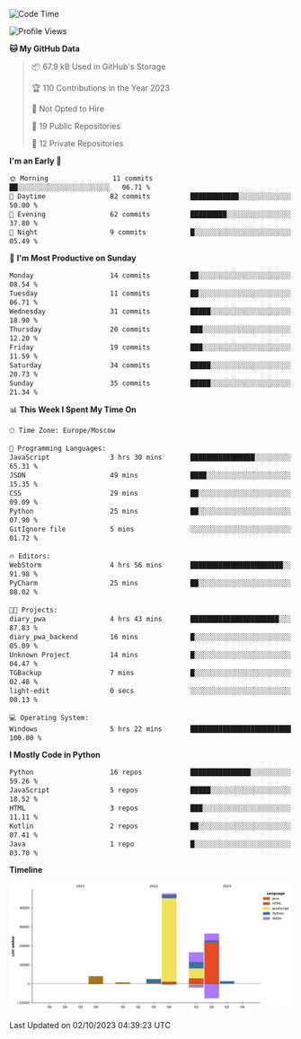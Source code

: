 <!--START_SECTION:waka-->
![Code Time](http://img.shields.io/badge/Code%20Time-132%20hrs%2018%20mins-blue)

![Profile Views](http://img.shields.io/badge/Profile%20Views-0-blue)

**🐱 My GitHub Data** 

> 📦 67.9 kB Used in GitHub's Storage 
 > 
> 🏆 110 Contributions in the Year 2023
 > 
> 🚫 Not Opted to Hire
 > 
> 📜 19 Public Repositories 
 > 
> 🔑 12 Private Repositories 
 > 
**I'm an Early 🐤** 

```text
🌞 Morning                11 commits          ██░░░░░░░░░░░░░░░░░░░░░░░   06.71 % 
🌆 Daytime                82 commits          ████████████░░░░░░░░░░░░░   50.00 % 
🌃 Evening                62 commits          █████████░░░░░░░░░░░░░░░░   37.80 % 
🌙 Night                  9 commits           █░░░░░░░░░░░░░░░░░░░░░░░░   05.49 % 
```
📅 **I'm Most Productive on Sunday** 

```text
Monday                   14 commits          ██░░░░░░░░░░░░░░░░░░░░░░░   08.54 % 
Tuesday                  11 commits          ██░░░░░░░░░░░░░░░░░░░░░░░   06.71 % 
Wednesday                31 commits          █████░░░░░░░░░░░░░░░░░░░░   18.90 % 
Thursday                 20 commits          ███░░░░░░░░░░░░░░░░░░░░░░   12.20 % 
Friday                   19 commits          ███░░░░░░░░░░░░░░░░░░░░░░   11.59 % 
Saturday                 34 commits          █████░░░░░░░░░░░░░░░░░░░░   20.73 % 
Sunday                   35 commits          █████░░░░░░░░░░░░░░░░░░░░   21.34 % 
```


📊 **This Week I Spent My Time On** 

```text
🕑︎ Time Zone: Europe/Moscow

💬 Programming Languages: 
JavaScript               3 hrs 30 mins       ████████████████░░░░░░░░░   65.31 % 
JSON                     49 mins             ████░░░░░░░░░░░░░░░░░░░░░   15.35 % 
CSS                      29 mins             ██░░░░░░░░░░░░░░░░░░░░░░░   09.09 % 
Python                   25 mins             ██░░░░░░░░░░░░░░░░░░░░░░░   07.90 % 
GitIgnore file           5 mins              ░░░░░░░░░░░░░░░░░░░░░░░░░   01.72 % 

🔥 Editors: 
WebStorm                 4 hrs 56 mins       ███████████████████████░░   91.98 % 
PyCharm                  25 mins             ██░░░░░░░░░░░░░░░░░░░░░░░   08.02 % 

🐱‍💻 Projects: 
diary_pwa                4 hrs 43 mins       ██████████████████████░░░   87.83 % 
diary_pwa_backend        16 mins             █░░░░░░░░░░░░░░░░░░░░░░░░   05.09 % 
Unknown Project          14 mins             █░░░░░░░░░░░░░░░░░░░░░░░░   04.47 % 
TGBackup                 7 mins              █░░░░░░░░░░░░░░░░░░░░░░░░   02.48 % 
light-edit               0 secs              ░░░░░░░░░░░░░░░░░░░░░░░░░   00.13 % 

💻 Operating System: 
Windows                  5 hrs 22 mins       █████████████████████████   100.00 % 
```

**I Mostly Code in Python** 

```text
Python                   16 repos            ███████████████░░░░░░░░░░   59.26 % 
JavaScript               5 repos             █████░░░░░░░░░░░░░░░░░░░░   18.52 % 
HTML                     3 repos             ███░░░░░░░░░░░░░░░░░░░░░░   11.11 % 
Kotlin                   2 repos             ██░░░░░░░░░░░░░░░░░░░░░░░   07.41 % 
Java                     1 repo              █░░░░░░░░░░░░░░░░░░░░░░░░   03.70 % 
```



**Timeline**

![Lines of Code chart](https://raw.githubusercontent.com/Adlemex/Adlemex/main/assets/bar_graph.png)


 Last Updated on 02/10/2023 04:39:23 UTC
<!--END_SECTION:waka-->
